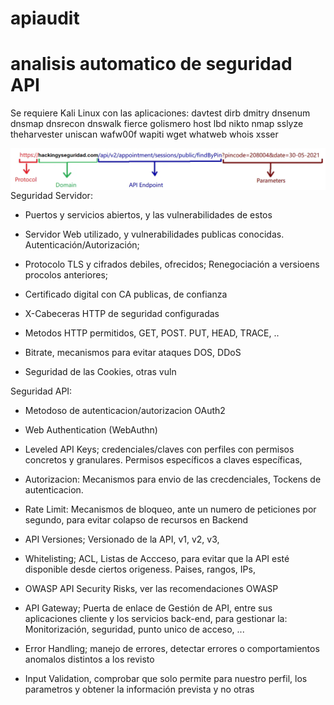 # apiaudit

# analisis automatico de seguridad API

Se requiere Kali Linux con las aplicaciones: davtest dirb dmitry dnsenum dnsmap dnsrecon dnswalk fierce golismero host lbd nikto nmap sslyze theharvester uniscan wafw00f wapiti wget whatweb whois xsser


<img style="float:left" alt="API sintaxis" src="https://github.com/hackingyseguridad/apiaudit/blob/main/api.png">

Seguridad Servidor: 

- Puertos y servicios abiertos, y las vulnerabilidades de estos

- Servidor Web utilizado, y vulnerabilidades publicas conocidas. Autenticación/Autorización;

- Protocolo TLS y cifrados debiles, ofrecidos; Renegociación a versioens procolos anteriores;

- Certificado digital con CA publicas, de confianza

- X-Cabeceras HTTP de seguridad configuradas

- Metodos HTTP permitidos, GET, POST. PUT, HEAD, TRACE, ..

- Bitrate, mecanismos para evitar ataques DOS, DDoS

- Seguridad de las Cookies, otras vuln

Seguridad API:

- Metodoso de autenticacion/autorizacion OAuth2

- Web Authentication (WebAuthn)

- Leveled API Keys;  credenciales/claves con perfiles con permisos concretos y granulares. Permisos específicos a claves específicas, 

- Autorizacion: Mecanismos para envio de las crecdenciales, Tockens de autenticacion.

- Rate Limit: Mecanismos de bloqueo, ante un numero de peticiones por segundo, para  evitar colapso de recursos en Backend

- API Versiones; Versionado de la API, v1, v2, v3, 

- Whitelisting; ACL, Listas de Accceso, para evitar que la API esté disponible desde ciertos origeness. Paises, rangos, IPs, 

- OWASP API Security Risks, ver las recomendaciones OWASP

- API Gateway;  Puerta de enlace de Gestión de API, entre sus aplicaciones cliente y los servicios back-end, para gestionar la: Monitorización, seguridad, punto unico de acceso, ... 

- Error Handling; manejo de errores, detectar errores o comportamientos anomalos distintos a los revisto

- Input Validation, comprobar que solo permite para nuestro perfil, los parametros y obtener la información prevista y no otras

